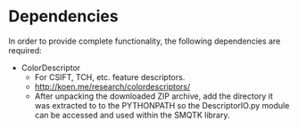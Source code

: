 # Dependencies
In order to provide complete functionality, the following dependencies are required:

* ColorDescriptor
  * For CSIFT, TCH, etc. feature descriptors.
  * http://koen.me/research/colordescriptors/
  * After unpacking the downloaded ZIP archive, add the directory it was
    extracted to to the PYTHONPATH so the DescriptorIO.py module can be
    accessed and used within the SMQTK library.

